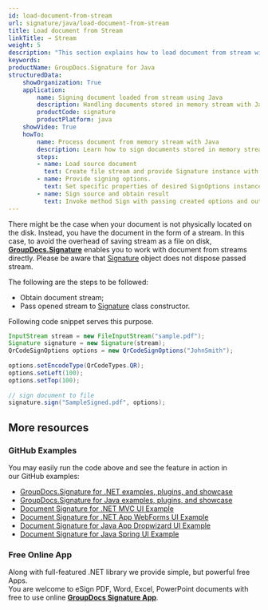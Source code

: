 ```yaml
---
id: load-document-from-stream
url: signature/java/load-document-from-stream
title: Load document from Stream
linkTitle: → Stream
weight: 5
description: "This section explains how to load document from stream with GroupDocs.Signature API."
keywords: 
productName: GroupDocs.Signature for Java
structuredData:
    showOrganization: True
    application:    
        name: Signing document loaded from stream using Java    
        description: Handling documents stored in memory stream with Java language by GroupDocs.Signature for Java APIs
        productCode: signature
        productPlatform: java 
    showVideo: True
    howTo:
        name: Process document from memory stream with Java 
        description: Learn how to sign documents stored in memory stream with Java
        steps:
        - name: Load source document
          text: Create file stream and provide Signature instance with it as a constructor parameter. 
        - name: Provide signing options. 
          text: Set specific properties of desired SignOptions instance.
        - name: Sign source and obtain result 
          text: Invoke method Sign with passing created options and output file data. You can save signed file using file path or stream.
---
```

There might be the case when your document is not physically located on the disk. Instead, you have the document in the form of a stream. In this case, to avoid the overhead of saving stream as a file on disk, [**GroupDocs.Signature**](https://products.groupdocs.com/signature/java) enables you to work with document from streams directly. Please be aware that [Signature](https://reference.groupdocs.com/java/signature/com.groupdocs.signature/Signature) object does not dispose passed stream.

The following are the steps to be followed:

*   Obtain document stream; 
*   Pass opened stream to [Signature](https://reference.groupdocs.com/java/signature/com.groupdocs.signature/Signature) class constructor.

Following code snippet serves this purpose.

```java
InputStream stream = new FileInputStream("sample.pdf");
Signature signature = new Signature(stream);
QrCodeSignOptions options = new QrCodeSignOptions("JohnSmith");
 
options.setEncodeType(QrCodeTypes.QR);
options.setLeft(100);
options.setTop(100);           
 
// sign document to file
signature.sign("SampleSigned.pdf", options);
```

## More resources

### GitHub Examples 

You may easily run the code above and see the feature in action in our GitHub examples:

*   [GroupDocs.Signature for .NET examples, plugins, and showcase](https://github.com/groupdocs-signature/GroupDocs.Signature-for-.NET)    
*   [GroupDocs.Signature for Java examples, plugins, and showcase](https://github.com/groupdocs-signature/GroupDocs.Signature-for-Java)    
*   [Document Signature for .NET MVC UI Example](https://github.com/groupdocs-signature/GroupDocs.Signature-for-.NET-MVC)    
*   [Document Signature for .NET App WebForms UI Example](https://github.com/groupdocs-signature/GroupDocs.Signature-for-.NET-WebForms)    
*   [Document Signature for Java App Dropwizard UI Example](https://github.com/groupdocs-signature/GroupDocs.Signature-for-Java-Dropwizard)   
*   [Document Signature for Java Spring UI Example](https://github.com/groupdocs-signature/GroupDocs.Signature-for-Java-Spring)
    

### Free Online App 

Along with full-featured .NET library we provide simple, but powerful free Apps.  
You are welcome to eSign PDF, Word, Excel, PowerPoint documents with free to use online **[GroupDocs Signature App](https://products.groupdocs.app/signature)**.
